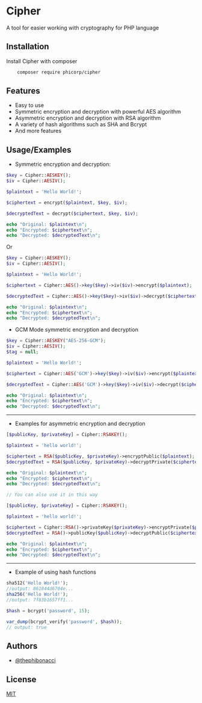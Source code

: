 
# Cipher

A tool for easier working with cryptography for PHP language


## Installation

Install Cipher with composer

```bash
    composer require phicorp/cipher
```
    
## Features

- Easy to use
- Symmetric encryption and decryption with powerful AES algorithm
- Asymmetric encryption and decryption with RSA algorithm
- A variety of hash algorithms such as SHA and Bcrypt
- And more features
## Usage/Examples

* Symmetric encryption and decryption:

```php
$key = Cipher::AESKEY();
$iv = Cipher::AESIV();

$plaintext = 'Hello World!';

$ciphertext = encrypt($plaintext, $key, $iv);

$decryptedText = decrypt($ciphertext, $key, $iv);

echo "Original: $plaintext\n";
echo "Encrypted: $ciphertext\n";
echo "Decrypted: $decryptedText\n";
```

Or

```php
$key = Cipher::AESKEY();
$iv = Cipher::AESIV();

$plaintext = 'Hello World!';

$ciphertext = Cipher::AES()->key($key)->iv($iv)->encrypt($plaintext);

$decryptedText = Cipher::AES()->key($key)->iv($iv)->decrypt($ciphertext);

echo "Original: $plaintext\n";
echo "Encrypted: $ciphertext\n";
echo "Decrypted: $decryptedText\n";
```

* GCM Mode symmetric encryption and decryption

```php
$key = Cipher::AESKEY("AES-256-GCM");
$iv = Cipher::AESIV();
$tag = null;

$plaintext = 'Hello World!';

$ciphertext = Cipher::AES('GCM')->key($key)->iv($iv)->encrypt($plaintext, 0, $tag);

$decryptedText = Cipher::AES('GCM')->key($key)->iv($iv)->decrypt($ciphertext, 0, $tag);

echo "Original: $plaintext\n";
echo "Encrypted: $ciphertext\n";
echo "Decrypted: $decryptedText\n";
```
-----------
* Examples for asymmetric encryption and decryption
```php
[$publicKey, $privateKey] = Cipher::RSAKEY();

$plaintext = 'hello world!';

$ciphertext = RSA($publicKey, $privateKey)->encryptPublic($plaintext);
$decryptedText = RSA($publicKey, $privateKey)->decryptPrivate($ciphertext);

echo "Original: $plaintext\n";
echo "Encrypted: $ciphertext\n";
echo "Decrypted: $decryptedText\n";

// You can also use it in this way

[$publicKey, $privateKey] = Cipher::RSAKEY();

$plaintext = 'hello world!';

$ciphertext = Cipher::RSA()->privateKey($privateKey)->encryptPrivate($plaintext);
$decryptedText = RSA()->publicKey($publicKey)->decryptPublic($ciphertext);

echo "Original: $plaintext\n";
echo "Encrypted: $ciphertext\n";
echo "Decrypted: $decryptedText\n";
```

-----------

* Example of using hash functions
```php
sha512('Hello World!');
//output: 861844d6704e...
sha256('Hello World!');
//output: 7f83b1657ff1...
```

```php
$hash = bcrypt('password', 15);

var_dump(bcrypt_verify('password', $hash));
// output: true
```

## Authors

- [@thephibonacci](https://www.github.com/thephibonacci)


## License

[MIT](https://choosealicense.com/licenses/mit/)

